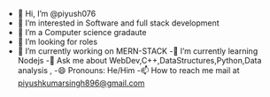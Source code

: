 - 👋 Hi, I’m @piyush076
- 👀 I’m interested in Software and full stack development
- 🌱 I’m a Computer science gradaute
- 💞️ I’m looking for roles 
- 🔭 I’m currently working on MERN-STACK
-🌱 I’m currently learning Nodejs
-💬 Ask me about WebDev,C++,DataStructures,Python,Data analysis ,
-😄 Pronouns: He/Him
-📫 How to reach me mail at piyushkumarsingh896@gmail.com



<!---
piyush076/piyush076 is a ✨ special ✨ repository because its `README.md` (this file) appears on your GitHub profile.
You can click the Preview link to take a look at your changes.
--->
